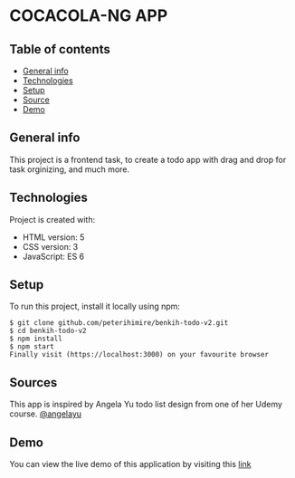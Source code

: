 # COCACOLA-NG APP

## Table of contents

- [General info](#general-info)
- [Technologies](#technologies)
- [Setup](#setup)
- [Source](#source)
- [Demo](#demo)

## General info

This project is a frontend task, to create a todo app with drag and drop for task orginizing, and much more.

## Technologies

Project is created with:

- HTML version: 5
- CSS version: 3
- JavaScript: ES 6

## Setup

To run this project, install it locally using npm:

```
$ git clone github.com/peterihimire/benkih-todo-v2.git
$ cd benkih-todo-v2
$ npm install
$ npm start
Finally visit (https://localhost:3000) on your favourite browser
```

## Sources

This app is inspired by Angela Yu todo list design from one of her Udemy course. [@angelayu](https://www.angelayu.com)

## Demo

You can view the live demo of this application by visiting this [link](https://peterihimire.github.io/benkih-todo-v2)
